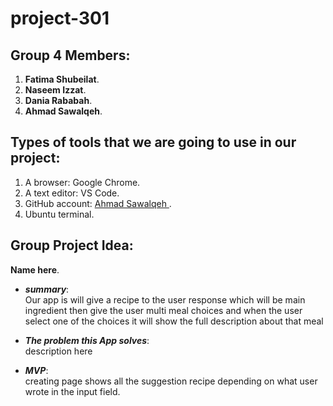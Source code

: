 # project-301

## Group 4 Members:

1. **Fatima Shubeilat**.
1. **Naseem Izzat**.
1. **Dania Rababah**.
1. **Ahmad Sawalqeh**.

## Types of tools that we are going to use in our project:

1. A browser: Google Chrome.
1. A text editor: VS Code.
1. GitHub account: [Ahmad Sawalqeh ](https://github.com/Ahmad-Sawalqeh).
1. Ubuntu terminal.

## Group Project Idea:

**Name here**.

- ***summary***:<br>
Our app is will give a recipe to the user response which will be main ingredient then give the user multi meal choices and when the user select one of the choices it will show the full description about that meal

- ***The problem this App solves***:<br>
description here 

- ***MVP***:<br>
creating page shows all the suggestion recipe depending on what user wrote in the input field.
